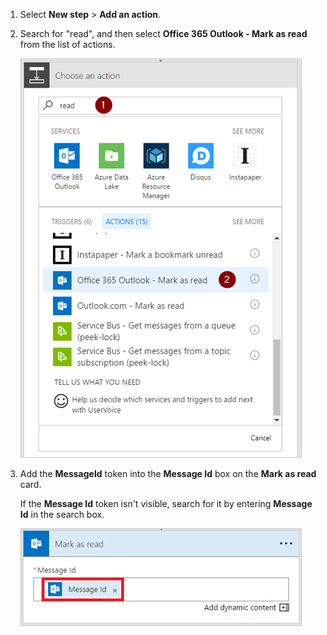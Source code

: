 1. Select **New step** > **Add an action**.
2. Search for "read", and then select **Office 365 Outlook - Mark as read** from the list of actions.
   
    ![mark as read](media/email-triggers/email-triggers-5.png)
3. Add the **MessageId** token into the **Message Id** box on the **Mark as read** card.
   
     If the **Message Id** token isn't visible, search for it by entering **Message Id** in the search box.
   
    ![message id](media/email-triggers/email-triggers-6.png)

